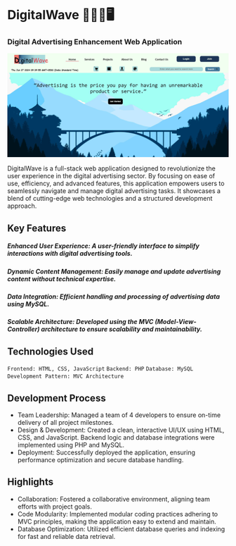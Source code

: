 # DigitalWave 🎯📢🔔🖥

### Digital Advertising Enhancement Web Application 

![DigitalWave Demo](./assets/digitalwave.jpg)

DigitalWave is a full-stack web application designed to revolutionize the user experience in the digital advertising sector. By focusing on ease of use, efficiency, and advanced features, this application empowers users to seamlessly navigate and manage digital advertising tasks. It showcases a blend of cutting-edge web technologies and a structured development approach.

## Key Features
##### Enhanced User Experience: A user-friendly interface to simplify interactions with digital advertising tools.
##### Dynamic Content Management: Easily manage and update advertising content without technical expertise.
##### Data Integration: Efficient handling and processing of advertising data using MySQL.
##### Scalable Architecture: Developed using the MVC (Model-View-Controller) architecture to ensure scalability and maintainability.

## Technologies Used
``Frontend: HTML, CSS, JavaScript``
``Backend: PHP``
``Database: MySQL``
``Development Pattern: MVC Architecture``

## Development Process
- Team Leadership: Managed a team of 4 developers to ensure on-time delivery of all project milestones.
- Design & Development: Created a clean, interactive UI/UX using HTML, CSS, and JavaScript. Backend logic and database integrations were implemented using PHP and MySQL.
- Deployment: Successfully deployed the application, ensuring performance optimization and secure database handling.

## Highlights
- Collaboration: Fostered a collaborative environment, aligning team efforts with project goals.
- Code Modularity: Implemented modular coding practices adhering to MVC principles, making the application easy to extend and maintain.
- Database Optimization: Utilized efficient database queries and indexing for fast and reliable data retrieval.
